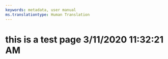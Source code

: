 ```yaml
---
keywords: metadata, user manual
ms.translationtype: Human Translation
---
```

# this is a test page 3/11/2020 11:32:21 AM